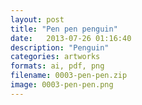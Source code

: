 ```yaml
---
layout: post
title: "Pen pen penguin"
date:   2013-07-26 01:16:40
description: "Penguin"
categories: artworks
formats: ai, pdf, png
filename: 0003-pen-pen.zip
image: 0003-pen-pen.png
---
```

